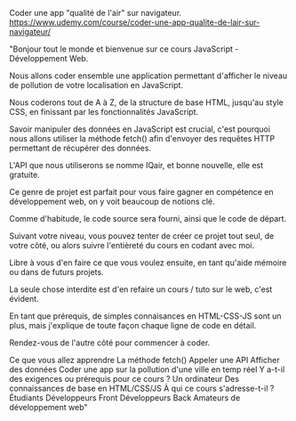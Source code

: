 Coder une app "qualité de l'air" sur navigateur.
https://www.udemy.com/course/coder-une-app-qualite-de-lair-sur-navigateur/




"Bonjour tout le monde et bienvenue sur ce cours JavaScript - Développement Web.


Nous allons coder ensemble une application permettant d'afficher le niveau de pollution de votre localisation en JavaScript.


Nous coderons tout de A à Z, de la structure de base HTML, jusqu'au style CSS, en finissant par les fonctionnalités JavaScript.


Savoir manipuler des données en JavaScript est crucial, c'est pourquoi nous allons utiliser la méthode fetch() afin d'envoyer des requêtes HTTP permettant de récupérer des données.

L'API que nous utiliserons se nomme IQair, et bonne nouvelle, elle est gratuite.

Ce genre de projet est parfait pour vous faire gagner en compétence en développement web, on y voit beaucoup de notions clé.

Comme d'habitude, le code source sera fourni, ainsi que le code de départ.

Suivant votre niveau, vous pouvez tenter de créer ce projet tout seul, de votre côté, ou alors suivre l'entièreté du cours en codant avec moi.

Libre à vous d'en faire ce que vous voulez ensuite, en tant qu'aide mémoire ou dans de futurs projets.

La seule chose interdite est d'en refaire un cours / tuto sur le web, c'est évident.

En tant que prérequis, de simples connaisances en HTML-CSS-JS sont un plus, mais j'explique de toute façon chaque ligne de code en détail.

Rendez-vous de l'autre côté pour commencer à coder.

Ce que vous allez apprendre
La méthode fetch()
Appeler une API
Afficher des données
Coder une app sur la pollution d'une ville en temp réel
Y a-t-il des exigences ou prérequis pour ce cours ?
Un ordinateur
Des connaissances de base en HTML/CSS/JS
À qui ce cours s'adresse-t-il ?
Étudiants
Développeurs Front
Développeurs Back
Amateurs de développement web"
